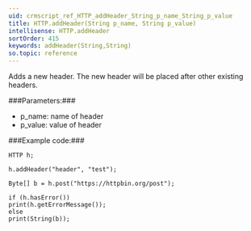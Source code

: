 ```yaml
---
uid: crmscript_ref_HTTP_addHeader_String_p_name_String_p_value
title: HTTP.addHeader(String p_name, String p_value)
intellisense: HTTP.addHeader
sortOrder: 415
keywords: addHeader(String,String)
so.topic: reference
---
```



Adds a new header. The new header will be placed after other existing headers.




###Parameters:###


 - p\_name: name of header
 - p\_value: value of header




###Example code:###


    HTTP h;
    
    h.addHeader("header", "test");
    
    Byte[] b = h.post("https://httpbin.org/post");
    
    if (h.hasError())
    print(h.getErrorMessage());
    else
    print(String(b));


